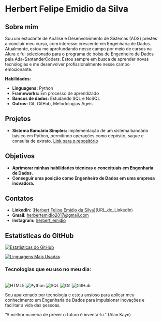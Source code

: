 # Herbert Felipe Emidio da Silva

## Sobre mim

Sou um estudante de Análise e Desenvolvimento de Sistemas (ADS) prestes a concluir meu curso, com interesse crescente em Engenharia de Dados. Atualmente, estou me aprofundando nesse campo por meio de cursos na Alura e fui selecionado para o programa de bolsa de Engenheiro de Dados pela Ada-SantanderCoders. Estou sempre em busca de aprender novas tecnologias e me desenvolver profissionalmente nesse campo emocionante.

**Habilidades:**

- **Linguagens:** Python
- **Frameworks:** Em processo de aprendizado
- **Bancos de dados:** Estudando SQL e NoSQL
- **Outros:** Git, GitHub, Metodologias Ágeis

## Projetos

- **Sistema Bancário Simples:** Implementação de um sistema bancário básico em Python, permitindo operações como depósito, saque e consulta de extrato. [Link para o repositório](URL_do_Repositorio)

## Objetivos

- **Aprimorar minhas habilidades técnicas e conceituais em Engenharia de Dados.**
- **Conseguir uma posição como Engenheiro de Dados em uma empresa inovadora.**

## Contatos

- **LinkedIn:** [[Herbert Felipe Emidio da Silva](https://www.linkedin.com/in/herbertemidio/)](URL_do_LinkedIn)
- **Gmail:** herbertemidio2017@gmail.com
- **Instagram:** [herbert_emidio](https://www.instagram.com/herbert_emidio/)

## Estatísticas do GitHub

[![Estatísticas do GitHub](https://github-readme-stats.vercel.app/api?username=SEU_USUARIO_GITHUB&show_icons=true&theme=moltack)](https://github.com/SEU_USUARIO_GITHUB)

[![Linguagens Mais Usadas](https://github-readme-stats.vercel.app/api/top-langs/?username=SEU_USUARIO_GITHUB)](https://github.com/anuraghazra/github-readme-stats)

### Tecnologias que eu uso no meu dia:

<div style="display: inline_block"></br>
<img align="center" alt="HTML5" src="https://img.shields.io/badge/HTML5-E34F26?style=for-the-badge&logo=html5&logoColor=white"/>
<img align="center" alt="Python" src="https://img.shields.io/badge/Python-3776AB?style=for-the-badge&logo=python&logoColor=white"/>
<img align="center" alt="SQL" src="https://img.shields.io/badge/SQL-4479A1?style=for-the-badge&logo=sql&logoColor=white"/>
<img align="center" alt="Git" src="https://img.shields.io/badge/Git-F05032?style=for-the-badge&logo=git&logoColor=white"/>
<img align="center" alt="GitHub" src="https://img.shields.io/badge/GitHub-181717?style=for-the-badge&logo=github&logoColor=white"/>
</div>

Sou apaixonado por tecnologia e estou ansioso para aplicar meu conhecimento em Engenharia de Dados para impulsionar inovações e facilitar a vida das pessoas.

“A melhor maneira de prever o futuro é inventá-lo.”
(Alan Kaye)
